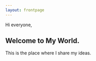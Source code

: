 ```yaml
---
layout: frontpage
---
```


Hi everyone, 
## Welcome to My World.

This is the place where I share my ideas.

